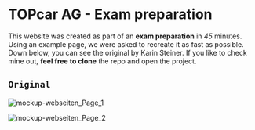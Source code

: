 # TOPcar AG - Exam preparation
This website was created as part of an **exam preparation** in *45* minutes.
Using an example page, we were asked to recreate it as fast as possible.
Down below, you can see the original by Karin Steiner.
If you like to check mine out, **feel free to clone** the repo and open the project.

## `Original`
![mockup-webseiten_Page_1](https://github.com/H14d3n/TOPcar-AG---Beispiel-Test/assets/146072924/6154faf4-6144-4ddf-95af-90a9724b01cf)

![mockup-webseiten_Page_2](https://github.com/H14d3n/TOPcar-AG---Beispiel-Test/assets/146072924/657a3615-5f98-43f5-a6cf-6f9124ba9258)



